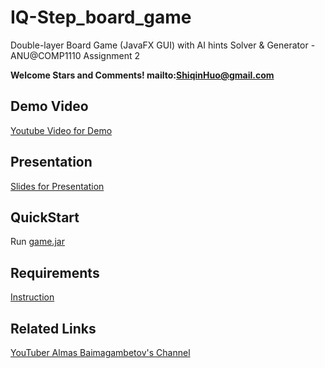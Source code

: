 # IQ-Step_board_game

Double-layer Board Game (JavaFX GUI) with AI hints Solver &amp; Generator - ANU@COMP1110 Assignment 2

**Welcome Stars and Comments! mailto:ShiqinHuo@gmail.com**

## Demo Video
[Youtube Video for Demo](https://youtu.be/u260SR7zm-0)

## Presentation

[Slides for Presentation](https://github.com/ShiqinHuo/IQ-Step_board_game/blob/master/presentation.pdf)

## QuickStart
Run [game.jar](https://github.com/ShiqinHuo/IQ-Step_board_game/blob/master/game.jar)

## Requirements
[Instruction](https://github.com/ShiqinHuo/IQ-Step_board_game/blob/master/Instruction.md)

## Related Links
[YouTuber Almas Baimagambetov's Channel](https://www.youtube.com/almasb0/videos)
